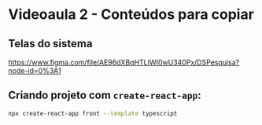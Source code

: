 # Videoaula 2 - Conteúdos para copiar

## Telas do sistema

https://www.figma.com/file/AE96dXBqHTLIWI0wU340Px/DSPesquisa?node-id=0%3A1


## Criando projeto com `create-react-app`:

```bash
npx create-react-app front --template typescript
```